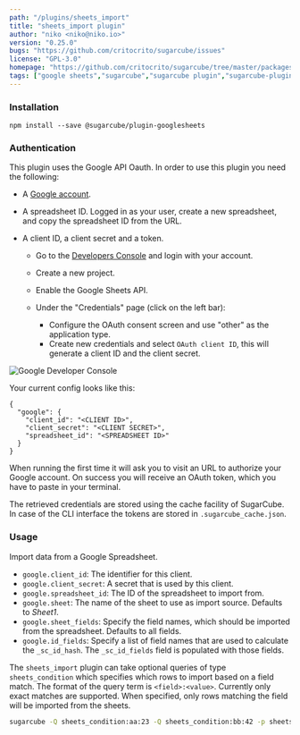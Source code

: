 ```yaml
---
path: "/plugins/sheets_import"
title: "sheets_import plugin"
author: "niko <niko@niko.io>"
version: "0.25.0"
bugs: "https://github.com/critocrito/sugarcube/issues"
license: "GPL-3.0"
homepage: "https://github.com/critocrito/sugarcube/tree/master/packages/plugin-googlesheets#readme"
tags: ["google sheets","sugarcube","sugarcube plugin","sugarcube-plugin"]
---
```


### Installation

    npm install --save @sugarcube/plugin-googlesheets

### Authentication

This plugin uses the Google API Oauth. In order to use this plugin you need
the following:

-   A [Google account](https://gmail.com).
-   A spreadsheet ID. Logged in as your user, create a new spreadsheet, and copy
    the spreadsheet ID from the URL.
-   A client ID, a client secret and a token.

    -   Go to the [Developers Console](https://console.developers.google.com) and
        login with your account.
    -   Create a new project.
    -   Enable the Google Sheets API.
    -   Under the "Credentials" page (click on the left bar):

        -   Configure the OAuth consent screen and use "other" as the application
            type.
        -   Create new credentials and select `OAuth client ID`, this will generate
            a client ID and the client secret.

![Google Developer Console](developer-console.jpg?raw=true "Google Developer Console")

Your current config looks like this:

    {
      "google": {
        "client_id": "<CLIENT ID>",
        "client_secret": "<CLIENT SECRET>",
        "spreadsheet_id": "<SPREADSHEET ID>"
      }
    }

When running the first time it will ask you to visit an URL to authorize your
Google account. On success you will receive an OAuth token, which you have to
paste in your terminal.

The retrieved credentials are stored using the cache facility of SugarCube. In
case of the CLI interface the tokens are stored in `.sugarcube_cache.json`.


### Usage

Import data from a Google Spreadsheet.

-   `google.client_id`: The identifier for this client.
-   `google.client_secret`: A secret that is used by this client.
-   `google.spreadsheet_id`: The ID of the spreadsheet to import from.
-   `google.sheet`: The name of the sheet to use as import source. Defaults to
    _Sheet1_.
-   `google.sheet_fields`: Specify the field names, which should be imported from
    the spreadsheet. Defaults to all fields.
-   `google.id_fields`: Specify a list of field names that are used to calculate
    the `_sc_id_hash`. The `_sc_id_fields` field is populated with those fields.

The `sheets_import` plugin can take optional queries of type
`sheets_condition` which specifies which rows to import based on a field
match. The format of the query term is `<field>:<value>`. Currently only exact
matches are supported. When specified, only rows matching the field will be
imported from the sheets.

```sh
sugarcube -Q sheets_condition:aa:23 -Q sheets_condition:bb:42 -p sheets_import
```
